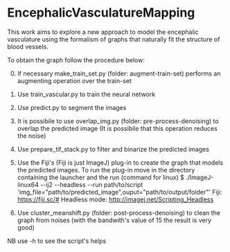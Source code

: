 # EncephalicVasculatureMapping
This work aims to explore a new approach to model the encephalic vasculature using the formalism of graphs that naturally fit the structure of blood vessels.

To obtain the graph follow the procedure below:

0) If necessary make_train_set.py (folder: augment-train-set) performs an augmenting operation over the train-set

1) Use train_vascular.py to train the neural network
2) Use predict.py to segment the images
3) It is possibile to use overlap_img.py (folder: pre-process-denoising) to overlap the predicted image (It is possibile that    this operation reduces the noise)
4) Use prepare_tif_stack.py to filter and binarize the predicted images
5) Use the Fiji's (Fiji is just ImageJ) plug-in to create the graph that models the predicted images. To run the plug-in move    in the directory containing the launcher and the run (command for linux)
   $ ./ImageJ-linux64 --ij2 --headless --run path/to/script 'img_file="path/to/predicted_image",ouput="path/to/output/folder"'
   Fiji: https://fiji.sc/#
   Headless mode: http://imagej.net/Scripting_Headless
6) Use cluster_meanshift.py (folder: post-process-denoising) to clean the graph from noises (with the bandwith's value of 15      the result is very good)

NB use -h to see the script's helps
